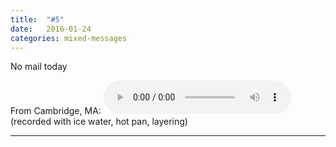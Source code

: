 ```yaml
---
title:  "#5"
date:   2016-01-24
categories: mixed-messages
---
```

No mail today

From Cambridge, MA:
<audio controls="controls">
	<a href="/assets/mm/1-24-16.mp3">1-24-16.mp3</a>
	<source src="/assets/mm/1-24-16.mp3" type="audio/wav">
</audio>
(recorded with ice water, hot pan, layering)

***
